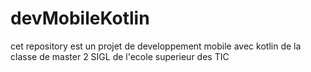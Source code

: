 # devMobileKotlin
cet repository est un projet de developpement mobile avec kotlin de la classe de master 2 SIGL de l'ecole superieur des TIC
